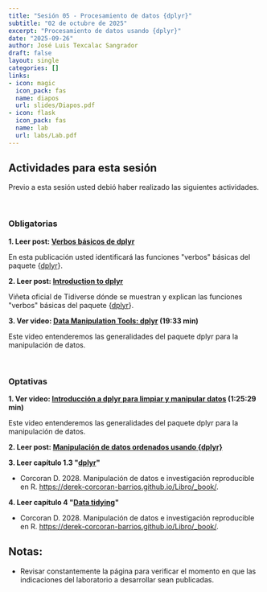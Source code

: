 ```yaml
---
title: "Sesión 05 - Procesamiento de datos {dplyr}"
subtitle: "02 de octubre de 2025"
excerpt: "Procesamiento de datos usando {dplyr}"
date: "2025-09-26"
author: José Luis Texcalac Sangrador
draft: false
layout: single
categories: []
links:
- icon: magic
  icon_pack: fas
  name: diapos
  url: slides/Diapos.pdf
- icon: flask
  icon_pack: fas
  name: lab
  url: labs/Lab.pdf
---
```


## Actividades para esta sesión 


Previo a esta sesión usted debió haber realizado las siguientes actividades.

&nbsp;

### Obligatorias

**1. Leer post: [Verbos básicos de dplyr](https://www.odiolaestadistica.com/estadistica-r/apendice/dplyr-1/)**

En esta publicación usted identificará las funciones "verbos" básicas del paquete {[dplyr](https://dplyr.tidyverse.org)}.

**2. Leer post: [Introduction to dplyr](https://cran.r-project.org/web/packages/dplyr/vignettes/dplyr.html)**

Viñeta oficial de Tidiverse dónde se muestran y explican las funciones "verbos" básicas del paquete {[dplyr](https://dplyr.tidyverse.org)}.

**3. Ver video: [Data Manipulation Tools: dplyr](https://www.youtube.com/watch?v=Zc_ufg4uW4U) (19:33 min)**

Este video entenderemos las generalidades del paquete dplyr para la manipulación de datos.

&nbsp;


### Optativas

**1. Ver video: [Introducción a dplyr para limpiar y manipular datos](https://youtu.be/-AXzusX4Cmo) (1:25:29 min)**

Este video entenderemos las generalidades del paquete dplyr para la manipulación de datos.

**2. Leer post: [Manipulación de datos ordenados usando {dplyr}](https://paocorrales.github.io/deExcelaR/05-dplyr-I.html)** 

**3. Leer capítulo 1.3 "[dplyr](https://derek-corcoran-barrios.github.io/Libro/_book/tidydata.html#dplyr)"** 
- Corcoran D. 2028. Manipulación de datos e investigación reproducible en R. https://derek-corcoran-barrios.github.io/Libro/_book/.

**4. Leer capítulo 4 "[Data tidying](https://derek-corcoran-barrios.github.io/Libro/_book/visualizacion.html)"** 
- Corcoran D. 2028. Manipulación de datos e investigación reproducible en R. https://derek-corcoran-barrios.github.io/Libro/_book/.


## Notas:

* Revisar constantemente la página para verificar el momento en que las 
indicaciones del laboratorio a desarrollar sean publicadas.

&nbsp;
